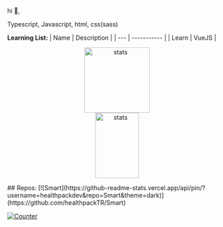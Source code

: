 hi 👋,

Typescript, Javascript, html, css(sass)

**Learning List:**
| Name      | Description |
| --- | ----------- |
| Learn      | VueJS      |

<p align="center">
<img src="https://github-readme-stats.vercel.app/api?username=healthpackdev&theme=dark&hide_title=true&show_icons=true" width="%100" height="150px"alt="stats"/> <br>
<img src="https://github-readme-stats.vercel.app/api/top-langs/?username=healthpackdev&hide_title=true&theme=dark&layout=compact" width="100" height="150px" alt="stats"/>
</p>
## Repos:
[![Smart](https://github-readme-stats.vercel.app/api/pin/?username=healthpackdev&repo=Smart&theme=dark)](https://github.com/healthpackTR/Smart)

[![Counter](https://github-readme-stats.vercel.app/api/pin/?username=healthpackdev&repo=new-year-counter&theme=dark)](https://github.com/healthpackTR/new-year-counter)
  
